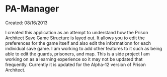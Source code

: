 # PA-Manager
Created: 08/16/2013

I created this application as an attempt to understand how the Prison Architect Save Game Structure
is layed out. It allows you to edit the preferences for the game itself and also edit the informationn
for each individual save game. I am working to add other features to it such as being able to edit the
guards, prisoners, and map. This is a side project I am working on as a learning experience so it may
not be updated that frequently. Currently it is updated for the Alpha-12 version of Prison Architect.

